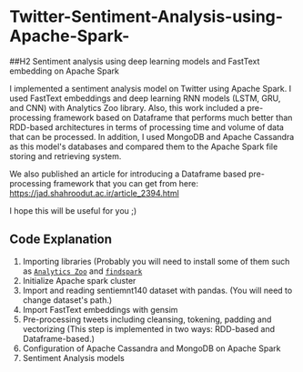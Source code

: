 # Twitter-Sentiment-Analysis-using-Apache-Spark-
##H2 Sentiment analysis using deep learning models and FastText embedding on Apache Spark

I implemented a sentiment analysis model on Twitter using Apache Spark. I used FastText embeddings and deep learning RNN models (LSTM, GRU, and CNN) with Analytics Zoo library. Also, this work included a pre-processing framework based on Dataframe that performs much better than RDD-based architectures in terms of processing time and volume of data that can be processed.
In addition, I used MongoDB and Apache Cassandra as this model's databases and compared them to the Apache Spark file storing and retrieving system.

We also published an article for introducing a Dataframe based pre-processing framework that you can get from here:
https://jad.shahroodut.ac.ir/article_2394.html

I hope this will be useful for you ;)

## Code Explanation

1. Importing libraries (Probably you will need to install some of them such as [`Analytics Zoo`](https://analytics-zoo.readthedocs.io/en/latest/doc/UserGuide/python.html) and [`findspark`](https://github.com/minrk/findspark)
2. Initialize Apache spark cluster
3. Import and reading sentiemnt140 dataset with pandas. (You will need to change dataset's path.)
4. Import FastText embeddings with gensim
5. Pre-processing tweets including cleansing, tokening, padding and vectorizing (This step is implemented in two ways: RDD-based and Dataframe-based.)
6. Configuration of Apache Cassandra and MongoDB on Apache Spark
7. Sentiment Analysis models
